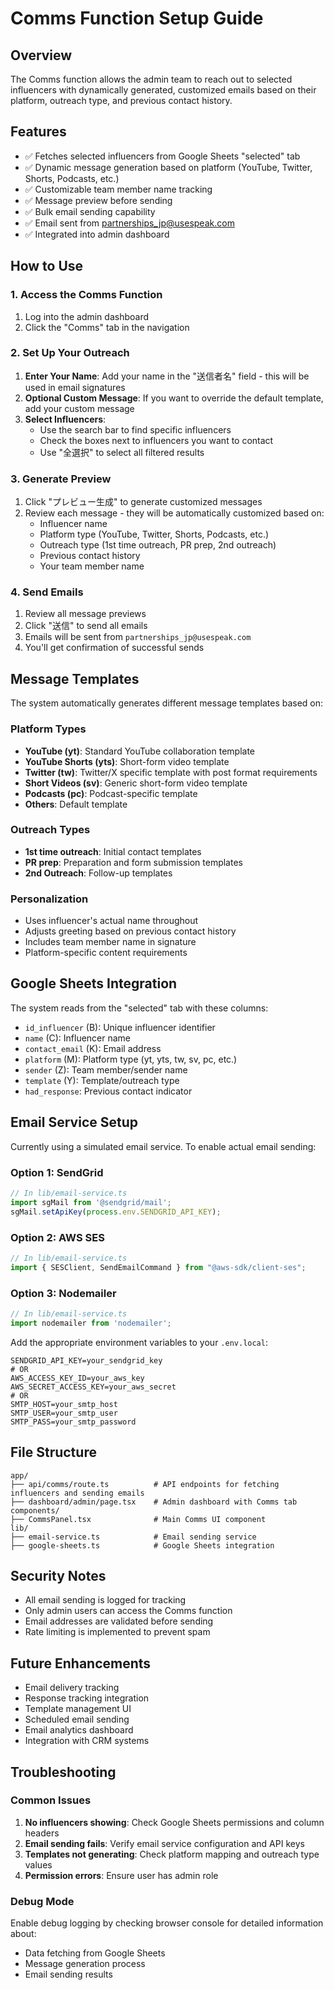 # Comms Function Setup Guide

## Overview
The Comms function allows the admin team to reach out to selected influencers with dynamically generated, customized emails based on their platform, outreach type, and previous contact history.

## Features
- ✅ Fetches selected influencers from Google Sheets "selected" tab
- ✅ Dynamic message generation based on platform (YouTube, Twitter, Shorts, Podcasts, etc.)
- ✅ Customizable team member name tracking
- ✅ Message preview before sending
- ✅ Bulk email sending capability
- ✅ Email sent from partnerships_jp@usespeak.com
- ✅ Integrated into admin dashboard

## How to Use

### 1. Access the Comms Function
1. Log into the admin dashboard
2. Click the "Comms" tab in the navigation

### 2. Set Up Your Outreach
1. **Enter Your Name**: Add your name in the "送信者名" field - this will be used in email signatures
2. **Optional Custom Message**: If you want to override the default template, add your custom message
3. **Select Influencers**: 
   - Use the search bar to find specific influencers
   - Check the boxes next to influencers you want to contact
   - Use "全選択" to select all filtered results

### 3. Generate Preview
1. Click "プレビュー生成" to generate customized messages
2. Review each message - they will be automatically customized based on:
   - Influencer name
   - Platform type (YouTube, Twitter, Shorts, Podcasts, etc.)
   - Outreach type (1st time outreach, PR prep, 2nd outreach)
   - Previous contact history
   - Your team member name

### 4. Send Emails
1. Review all message previews
2. Click "送信" to send all emails
3. Emails will be sent from `partnerships_jp@usespeak.com`
4. You'll get confirmation of successful sends

## Message Templates

The system automatically generates different message templates based on:

### Platform Types
- **YouTube (yt)**: Standard YouTube collaboration template
- **YouTube Shorts (yts)**: Short-form video template
- **Twitter (tw)**: Twitter/X specific template with post format requirements
- **Short Videos (sv)**: Generic short-form video template
- **Podcasts (pc)**: Podcast-specific template
- **Others**: Default template

### Outreach Types
- **1st time outreach**: Initial contact templates
- **PR prep**: Preparation and form submission templates
- **2nd Outreach**: Follow-up templates

### Personalization
- Uses influencer's actual name throughout
- Adjusts greeting based on previous contact history
- Includes team member name in signature
- Platform-specific content requirements

## Google Sheets Integration

The system reads from the "selected" tab with these columns:
- `id_influencer` (B): Unique influencer identifier
- `name` (C): Influencer name
- `contact_email` (K): Email address
- `platform` (M): Platform type (yt, yts, tw, sv, pc, etc.)
- `sender` (Z): Team member/sender name
- `template` (Y): Template/outreach type
- `had_response`: Previous contact indicator

## Email Service Setup

Currently using a simulated email service. To enable actual email sending:

### Option 1: SendGrid
```javascript
// In lib/email-service.ts
import sgMail from '@sendgrid/mail';
sgMail.setApiKey(process.env.SENDGRID_API_KEY);
```

### Option 2: AWS SES
```javascript
// In lib/email-service.ts
import { SESClient, SendEmailCommand } from "@aws-sdk/client-ses";
```

### Option 3: Nodemailer
```javascript
// In lib/email-service.ts
import nodemailer from 'nodemailer';
```

Add the appropriate environment variables to your `.env.local`:
```
SENDGRID_API_KEY=your_sendgrid_key
# OR
AWS_ACCESS_KEY_ID=your_aws_key
AWS_SECRET_ACCESS_KEY=your_aws_secret
# OR
SMTP_HOST=your_smtp_host
SMTP_USER=your_smtp_user
SMTP_PASS=your_smtp_password
```

## File Structure

```
app/
├── api/comms/route.ts          # API endpoints for fetching influencers and sending emails
├── dashboard/admin/page.tsx    # Admin dashboard with Comms tab
components/
├── CommsPanel.tsx              # Main Comms UI component
lib/
├── email-service.ts            # Email sending service
├── google-sheets.ts            # Google Sheets integration
```

## Security Notes

- All email sending is logged for tracking
- Only admin users can access the Comms function
- Email addresses are validated before sending
- Rate limiting is implemented to prevent spam

## Future Enhancements

- Email delivery tracking
- Response tracking integration
- Template management UI
- Scheduled email sending
- Email analytics dashboard
- Integration with CRM systems

## Troubleshooting

### Common Issues

1. **No influencers showing**: Check Google Sheets permissions and column headers
2. **Email sending fails**: Verify email service configuration and API keys
3. **Templates not generating**: Check platform mapping and outreach type values
4. **Permission errors**: Ensure user has admin role

### Debug Mode

Enable debug logging by checking browser console for detailed information about:
- Data fetching from Google Sheets
- Message generation process
- Email sending results

